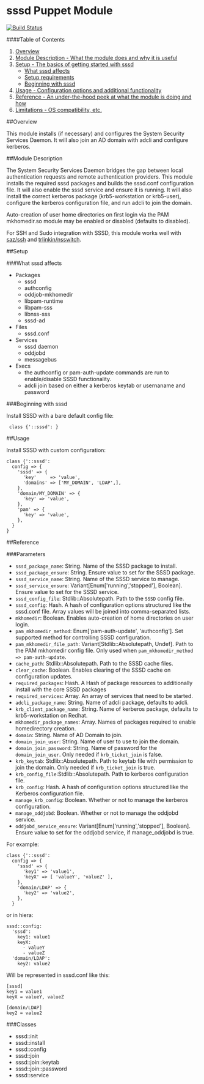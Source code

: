 # sssd Puppet Module

[![Build Status](https://travis-ci.org/walkamongus/sssd.svg)](https://travis-ci.org/walkamongus/sssd)

####Table of Contents

1. [Overview](#overview)
2. [Module Description - What the module does and why it is useful](#module-description)
3. [Setup - The basics of getting started with sssd](#setup)
    * [What sssd affects](#what-sssd-affects)
    * [Setup requirements](#setup-requirements)
    * [Beginning with sssd](#beginning-with-sssd)
4. [Usage - Configuration options and additional functionality](#usage)
5. [Reference - An under-the-hood peek at what the module is doing and how](#reference)
5. [Limitations - OS compatibility, etc.](#limitations)

##Overview

This module installs (if necessary) and configures the System Security Services Daemon. 
It will also join an AD domain with adcli and configure kerberos. 

##Module Description

The System Security Services Daemon bridges the gap between local authentication requests 
and remote authentication providers.  This module installs the required sssd packages and 
builds the sssd.conf configuration file. It will also enable the sssd service and ensure 
it is running.  It will also install the correct kerberos package (krb5-workstation or
krb5-user), configure the kerberos configuration file, and run adcli to join the domain.

Auto-creation of user home directories on first login via the PAM mkhomedir.so module may 
be enabled or disabled (defaults to disabled).

For SSH and Sudo integration with SSSD, this module works well with [saz/ssh](https://forge.puppetlabs.com/saz/ssh) and [trlinkin/nsswitch](https://forge.puppetlabs.com/trlinkin/nsswitch).

##Setup

###What sssd affects

* Packages
    * sssd
    * authconfig
    * oddjob-mkhomedir
    * libpam-runtime
    * libpam-sss
    * libnss-sss
    * sssd-ad
* Files
    * sssd.conf
* Services
    * sssd daemon
    * oddjobd
    * messagebus
* Execs
    * the authconfig or pam-auth-update commands are run to enable/disable SSSD functionality.
    * adcli join based on either a kerberos keytab or usernaname and password

###Beginning with sssd

Install SSSD with a bare default config file:

     class {'::sssd': }

##Usage

Install SSSD with custom configuration:

    class {'::sssd':
      config => {
        'sssd' => {
          'key'     => 'value',
          'domains' => ['MY_DOMAIN', 'LDAP',],
        },
        'domain/MY_DOMAIN' => {
          'key' => 'value',
        },
        'pam' => {
          'key' => 'value',
        },
      }
    }


##Reference

###Parameters

* `sssd_package_name`: String. Name of the SSSD package to install.
* `sssd_package_ensure`: String. Ensure value to set for the SSSD package.
* `sssd_service_name`: String. Name of the SSSD service to manage.
* `sssd_service_ensure`:  Variant[Enum['running','stopped'], Boolean]. Ensure value to set for the SSSD service.
* `sssd_config_file`: Stdlib::Absolutepath. Path to the `SSSD` config file.
* `sssd_config`: Hash. A hash of configuration options structured like the sssd.conf file. Array values will be joined into comma-separated lists. 
* `mkhomedir`: Boolean. Enables auto-creation of home directories on user login.
* `pam_mkhomedir_method`: Enum['pam-auth-update', 'authconfig']. Set supported method for controlling SSSD configuration.
* `pam_mkhomedir_file_path`: Variant[Stdlib::Absolutepath, Undef]. Path to the PAM mkhomedir config file. Only used when `pam_mkhomedir_method => pam-auth-update`.
* `cache_path`: Stdlib::Absolutepath. Path to the SSSD cache files.
* `clear_cache`: Boolean. Enables clearing of the SSSD cache on configuration updates.
* `required_packages`: Hash. A Hash of package resources to additionally install with the core SSSD packages
* `required_services`: Array. An array of services that need to be started.
* `adcli_package_name`: String.  Name of adcli package, defaults to adcli.
* `krb_client_package_name`: String.  Name of kerberos package, defaults to krb5-workstation on Redhat.
* `mkhomedir_package_names`: Array.  Names of packages required to enable homedirectory creation.
* `domain`: String.  Name of AD Domain to join.
* `domain_join_user`: String. Name of user to use to join the domain.
* `domain_join_password`: String.  Name of password for the `domain_join_user`.  Only needed if `krb_ticket_join` is false.
* `krb_keytab`: Stdlib::Absolutepath.  Path to keytab file with permission to join the domain.  Only needed if `krb_ticket_join` is true.
* `krb_config_file`:Stdlib::Absolutepath.  Path to kerberos configuration file.
* `krb_config`: Hash.   A hash of configuration options structured like the Kerberos configuration file. 
* `manage_krb_config`: Boolean. Whether or not to manage the kerberos configuration.
* `manage_oddjobd`: Boolean. Whether or not to manage the oddjobd service.
* `oddjobd_service_ensure`: Variant[Enum['running','stopped'], Boolean]. Ensure value to set for the oddjobd service, if manage_oddjobd is true.

For example:

    class {'::sssd':
      config => {
        'sssd' => {
          'key1' => 'value1',
          'keyX' => [ 'valueY', 'valueZ' ],
        },
        'domain/LDAP' => {
          'key2' => 'value2',
        },
      }

or in hiera:

    sssd::config:
      'sssd':
        key1: value1
        keyX:
          - valueY
          - valueZ
      'domain/LDAP':
        key2: value2

Will be represented in sssd.conf like this:

    [sssd]
    key1 = value1
    keyX = valueY, valueZ

    [domain/LDAP]
    key2 = value2

###Classes

* sssd::init
* sssd::install
* sssd::config
* sssd::join
* sssd::join::keytab
* sssd::join::password
* sssd::service

